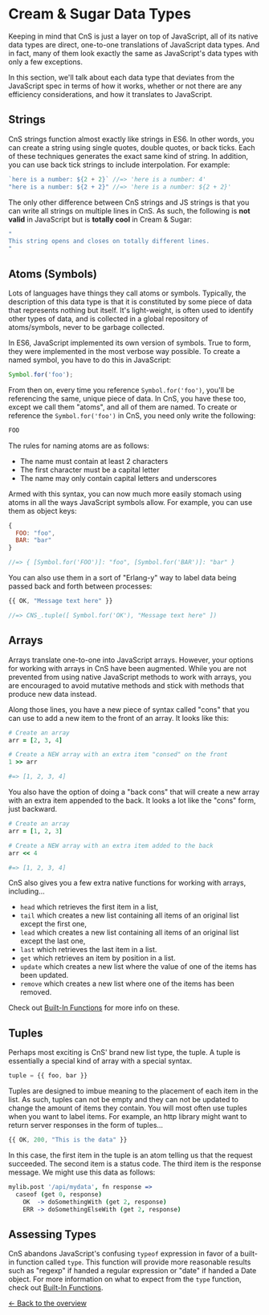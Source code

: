 # Cream & Sugar Data Types

Keeping in mind that CnS is just a layer on top of JavaScript, all of its native data types are direct, one-to-one translations of JavaScript data types. And in fact, many of them look exactly the same as JavaScript's data types with only a few exceptions.

In this section, we'll talk about each data type that deviates from the JavaScript spec in terms of how it works, whether or not there are any efficiency considerations, and how it translates to JavaScript.

## Strings

CnS strings function almost exactly like strings in ES6. In other words, you can create a string using single quotes, double quotes, or back ticks. Each of these techniques generates the exact same kind of string. In addition, you can use back tick strings to include interpolation. For example:

```javascript
`here is a number: ${2 + 2}` //=> 'here is a number: 4'
"here is a number: ${2 + 2}" //=> 'here is a number: ${2 + 2}'
```

The only other difference between CnS strings and JS strings is that you can write all strings on multiple lines in CnS. As such, the following is **not valid** in JavaScript but is **totally cool** in Cream & Sugar:

```ruby
"
This string opens and closes on totally different lines.
"
```

## Atoms (Symbols)

Lots of languages have things they call atoms or symbols. Typically, the description of this data type is that it is constituted by some piece of data that represents nothing but itself. It's light-weight, is often used to identify other types of data, and is collected in a global repository of atoms/symbols, never to be garbage collected.

In ES6, JavaScript implemented its own version of symbols. True to form, they were implemented in the most verbose way possible. To create a named symbol, you have to do this in JavaScript:

```javascript
Symbol.for('foo');
```

From then on, every time you reference `Symbol.for('foo')`, you'll be referencing the same, unique piece of data. In CnS, you have these too, except we call them "atoms", and all of them are named. To create or reference the `Symbol.for('foo')` in CnS, you need only write the following:

```javascript
FOO
```

The rules for naming atoms are as follows:

- The name must contain at least 2 characters
- The first character must be a capital letter
- The name may only contain capital letters and underscores

Armed with this syntax, you can now much more easily stomach using atoms in all the ways JavaScript symbols allow. For example, you can use them as object keys:

```javascript
{
  FOO: "foo",
  BAR: "bar"
}

//=> { [Symbol.for('FOO')]: "foo", [Symbol.for('BAR')]: "bar" }
```

You can also use them in a sort of "Erlang-y" way to label data being passed back and forth between processes:

```javascript
{{ OK, "Message text here" }}

//=> CNS_.tuple([ Symbol.for('OK'), "Message text here" ])
```

## Arrays

Arrays translate one-to-one into JavaScript arrays. However, your options for working with arrays in CnS have been augmented. While you are not prevented from using native JavaScript methods to work with arrays, you are encouraged to avoid mutative methods and stick with methods that produce new data instead.

Along those lines, you have a new piece of syntax called "cons" that you can use to add a new item to the front of an array. It looks like this:

```ruby
# Create an array
arr = [2, 3, 4]

# Create a NEW array with an extra item "consed" on the front
1 >> arr

#=> [1, 2, 3, 4]
```

You also have the option of doing a "back cons" that will create a new array with an extra item appended to the back. It looks a lot like the "cons" form, just backward.

```ruby
# Create an array
arr = [1, 2, 3]

# Create a NEW array with an extra item added to the back
arr << 4

#=> [1, 2, 3, 4]
```

CnS also gives you a few extra native functions for working with arrays, including...

- `head` which retrieves the first item in a list,
- `tail` which creates a new list containing all items of an original list except the first one,
- `lead` which creates a new list containing all items of an original list except the last one,
- `last` which retrieves the last item in a list.
- `get`  which retrieves an item by position in a list.
- `update` which creates a new list where the value of one of the items has been updated.
- `remove` which creates a new list where one of the items has been removed.

Check out [Built-In Functions](bifs.md) for more info on these.

## Tuples

Perhaps most exciting is CnS' brand new list type, the tuple. A tuple is essentially a special kind of array with a special syntax.

```javascript
tuple = {{ foo, bar }}
```

Tuples are designed to imbue meaning to the placement of each item in the list. As such, tuples can not be empty and they can not be updated to change the amount of items they contain. You will most often use tuples when you want to label items. For example, an http library might want to return server responses in the form of tuples...

```javascript
{{ OK, 200, "This is the data" }}
```

In this case, the first item in the tuple is an atom telling us that the request succeeded. The second item is a status code. The third item is the response message. We might use this data as follows:

```coffeescript
mylib.post '/api/mydata', fn response =>
  caseof (get 0, response)
    OK  -> doSomethingWith (get 2, response)
    ERR -> doSomethingElseWith (get 2, response)
```

## Assessing Types

CnS abandons JavaScript's confusing `typeof` expression in favor of a built-in function called `type`. This function will provide more reasonable results such as "regexp" if handed a regular expression or "date" if handed a Date object. For more information on what to expect from the `type` function, check out [Built-In Functions](bifs.md).

[<- Back to the overview](overview.md)
